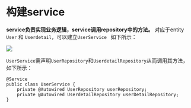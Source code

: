 # 构建service

**service负责实现业务逻辑，service调用repository中的方法。**
对应于entity `User` 和 `Userdetail`，可以建立`UserService ` 如下所示：

![](https://i.imgur.com/gqE78rI.png)

`UserService`需声明`UserRepository`和`UserdetailRepository`从而调用其方法，如下所示：
	
	@Service
	public class UserService {
		private @Autowired UserRepository userRepository;
		private @Autowired UserdetailRepository userDetailRepository;
	}
